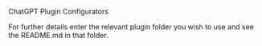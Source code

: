ChatGPT Plugin Configurators

For further details enter the relevant plugin folder you wish to use and see the README.md in that folder.